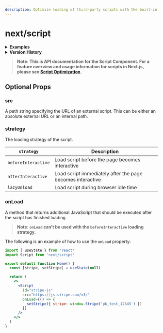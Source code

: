 ```yaml
---
description: Optimize loading of third-party scripts with the built-in Script component.
---
```


# next/script

<details>
  <summary><b>Examples</b></summary>
  <ul>
    <li><a href="https://github.com/vercel/next.js/tree/canary/examples/with-google-tag-manager">Google Tag Manager</a></li>
    <li><a href="https://github.com/vercel/next.js/tree/canary/examples/with-google-analytics">Google Analytics</a></li>
    <li><a href="https://github.com/vercel/next.js/tree/canary/examples/with-facebook-pixel">Facebook Pixel</a></li>
    <li><a href="https://github.com/vercel/next.js/tree/canary/examples/with-clerk">Clerk</a></li>
    <li><a href="https://github.com/vercel/next.js/tree/canary/examples/with-segment-analytics">Segment Analytics</a></li>
  </ul>
</details>

<details>
  <summary><b>Version History</b></summary>

| Version   | Changes                   |
| --------- | ------------------------- |
| `v11.0.0` | `next/script` introduced. |

</details>

> **Note: This is API documentation for the Script Component. For a feature overview and usage information for scripts in Next.js, please see [Script Optimization](/docs/basic-features/script.md).**

## Optional Props

### src

A path string specifying the URL of an external script. This can be either an absolute external URL or an internal path.

### strategy

The loading strategy of the script.

| `strategy`          | **Description**                                            |
| ------------------- | ---------------------------------------------------------- |
| `beforeInteractive` | Load script before the page becomes interactive            |
| `afterInteractive`  | Load script immediately after the page becomes interactive |
| `lazyOnload`        | Load script during browser idle time                       |

### onLoad

A method that returns additional JavaScript that should be executed after the script has finished loading.

> **Note: `onLoad` can't be used with the `beforeInteractive` loading strategy.**

The following is an example of how to use the `onLoad` property:

```jsx
import { useState } from 'react'
import Script from 'next/script'

export default function Home() {
  const [stripe, setStripe] = useState(null)

  return (
    <>
      <Script
        id="stripe-js"
        src="https://js.stripe.com/v3/"
        onLoad={() => {
          setStripe({ stripe: window.Stripe('pk_test_12345') })
        }}
      />
    </>
  )
}
```